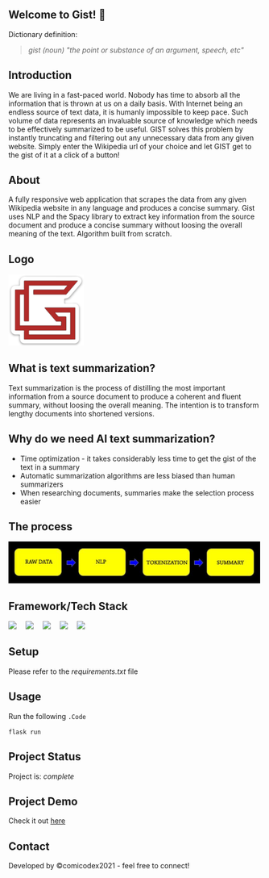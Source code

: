 ## Welcome to Gist! 👋
Dictionary definition:
> *gist (noun) "the point or substance of an argument, speech, etc"*

## Introduction ##
We are living in a fast-paced world. Nobody has time to absorb all the information that is thrown at us on a daily basis. With Internet being an endless source of text data, it is humanly impossible to keep pace. Such volume of data represents an invaluable source of knowledge which needs to be effectively summarized to be useful. GIST solves this problem by instantly truncating and filtering out any unnecessary data from any given website. Simply enter the Wikipedia url of your choice and let GIST get to the gist of it at a click of a button!

## About ##
A fully responsive web application that scrapes the data from any given Wikipedia website in any language and produces a concise summary. Gist uses NLP and the Spacy library to extract key information from the source document and produce a concise summary without loosing the overall meaning of the text. Algorithm built from scratch.

## Logo ##
[<img src="static\img\g.png" width=150/>](static\img\g.png)

## What is text summarization? ##
Text summarization is the process of distilling the most important information from a source document to produce a coherent and fluent summary, without loosing the overall meaning. The intention is to transform lengthy documents into shortened versions.

## Why do we need AI text summarization? ##
* Time optimization - it takes considerably less time to get the gist of the text in a summary
* Automatic summarization algorithms are less biased than human summarizers
* When researching documents, summaries make the selection process easier

## The process ##
[<img src="static\img\flowchart.JPG" width=500/>](static\img\flowchart.JPG)

## Framework/Tech Stack ##
[<img src="https://img.shields.io/badge/webscraping-beautifulSoup-teal"/>](https://img.shields.io/badge/webscraping-beautifulSoup-teal)&emsp;
[<img src="https://img.shields.io/badge/library-SpaCy-teal" />](https://img.shields.io/badge/library-SpaCy-teal)&emsp;
[<img src="https://img.shields.io/badge/frontend-HTML5-teal"/>](https://img.shields.io/badge/frontend-HTML5-teal)&emsp;
[<img src="https://img.shields.io/badge/frontend-bootstrap-teal"/>](https://img.shields.io/badge/frontend-bootstrap-teal)&emsp;
[<img src="https://img.shields.io/badge/deployment-flask-teal"/>](https://img.shields.io/badge/deployment-flask-teal)


## Setup ##
Please refer to the *requirements.txt* file

## Usage ##
Run the following  `.Code`
```
flask run
```

## Project Status ##
Project is: *complete*

## Project Demo ##
Check it out [here](https://gist-nlp.herokuapp.com/)

## Contact ##
Developed by &copy;comicodex2021 - feel free to connect!


